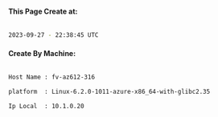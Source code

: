 
   
#### This Page Create at:

```bash

2023-09-27 - 22:38:45 UTC

```

#### Create By Machine:

```bash

Host Name : fv-az612-316

platform  : Linux-6.2.0-1011-azure-x86_64-with-glibc2.35

Ip Local  : 10.1.0.20

```

